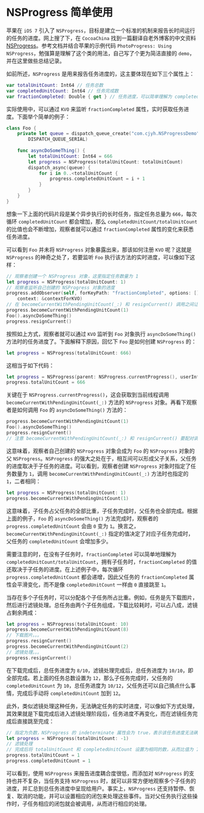 # NSProgress 简单使用

苹果在 `iOS 7` 引入了 `NSProgress`，目标是建立一个标准的机制来报告长时间运行的任务的进度。网上搜了下，在 `CocoaChina` 找到一篇翻译自老外博客的中文资料 [NSProgress](http://www.cocoachina.com/industry/20140522/8518.html)。参考文档并结合苹果的示例代码 `PhotoProgress: Using NSProgress`，勉强算是理解了这个类的用法，自己写了个更为简洁直接的 `demo`，并在这里做些总结记录。

如前所述，`NSProgress` 是用来报告任务进度的，这主要体现在如下三个属性上：

```swift
var totalUnitCount: Int64 // 任务总数
var completedUnitCount: Int64 // 任务完成数
var fractionCompleted: Double { get } // 任务进度，可以简单理解为 completedUnitCount/totalUnitCount
```

实际使用中，可以通过 `KVO` 来监听 `fractionCompleted` 属性，实时获取任务进度。下面举个简单的例子：

```swift
class Foo {
	private let queue = dispatch_queue_create("com.cjyh.NSProgressDemo",
	    DISPATCH_QUEUE_SERIAL)
	    
	func asyncDoSomeThing() {
		let totalUnitCount: Int64 = 666
		let progress = NSProgress(totalUnitCount: totalUnitCount)
		dispatch_async(queue) {
			for i in 0..<totalUnitCount {
				progress.completedUnitCount = i + 1
			}
		}
	}
}
```

想象一下上面的代码片段是某个异步执行的长时任务，指定任务总量为 `666`，每次循环 `completedUnitCount` 都会增加，那么 `completedUnitCount/totalUnitCount` 的比值也会不断增加，观察者就可以通过 `fractionCompleted` 属性的变化来获悉任务进度。

可以看到 `Foo` 并未将 `NSProgress` 对象暴露出来，那该如何注册 `KVO` 呢？这就是 `NSProgress` 的神奇之处了，若要监听 `Foo` 执行该方法的实时进度，可以像如下这样：

```swift
// 观察者创建一个 NSProgress 对象，这里指定任务数量为 1
let progress = NSProgress(totalUnitCount: 1)
// 观察者监听自己创建的 NSProgress 对象的进度
progress.addObserver(self, forKeyPath: "fractionCompleted", options: [], 
    context: &contextForKVO)
// 在 becomeCurrentWithPendingUnitCount(_:) 和 resignCurrent() 调用之间让 Foo 执行任务
progress.becomeCurrentWithPendingUnitCount(1)
Foo().asyncDoSomeThing()
progress.resignCurrent()
```

按照如上方式，观察者就可以通过 `KVO` 监听到 `Foo` 对象执行 `asyncDoSomeThing()` 方法时的任务进度了。下面解释下原因，回忆下 `Foo` 是如何创建 `NSProgress` 的：

```swift
let progress = NSProgress(totalUnitCount: 666)
```

这相当于如下代码：

```swift
let progress = NSProgress(parent: NSProgress.currentProgress(), userInfo: nil)
progress.totalUnitCount = 666
```

关键在于 `NSProgress.currentProgress()`，这会获取到当前线程调用 `becomeCurrentWithPendingUnitCount(_:)` 方法的 `NSProgress` 对象。再看下观察者是如何调用 `Foo` 的 `asyncDoSomeThing()` 方法的：

```swift
progress.becomeCurrentWithPendingUnitCount(1)
Foo().asyncDoSomeThing()
progress.resignCurrent() 
// 注意 becomeCurrentWithPendingUnitCount(_:) 和 resignCurrent() 要配对调用
```

这意味着，观察者自己创建的 `NSProgress` 对象会成为 `Foo` 的 `NSProgress` 对象的父 `NSProgress`。`NSProgress` 的强大之处在于，相互间可以形成父子关系，父任务的进度取决于子任务的进度。可以看到，观察者创建 `NSProgress` 对象时指定了任务数量为 `1`，调用 `becomeCurrentWithPendingUnitCount(_:)` 方法时也指定的 `1`，二者相同：

```swift
let progress = NSProgress(totalUnitCount: 1)
progress.becomeCurrentWithPendingUnitCount(1)
```

这意味着，子任务占父任务的全部比重，子任务完成时，父任务也全部完成。根据上面的例子，`Foo` 的 `asyncDoSomeThing()` 方法完成时，观察者的 `progress.completedUnitCount` 会由 `0` 变为 `1`。换言之，`becomeCurrentWithPendingUnitCount(_:)` 指定的值决定了对应子任务完成时，父任务的 `completedUnitCount` 会增加多少。

需要注意的时，在没有子任务时，`fractionCompleted` 可以简单地理解为 `completedUnitCount/totalUnitCount`，拥有子任务时，`fractionCompleted` 的值还取决于子任务的进度。在上述例子中，每次循环 `progress.completedUnitCount` 都会递增，因此父任务的 `fractionCompleted` 属性会平滑变化，而不是像 `completedUnitCount` 一样由 `0` 直接跳至 `1`。

当存在多个子任务时，可以分配各个子任务所占比重。例如，任务是先下载图片，然后进行滤镜处理。总任务由两个子任务组成，下载比较耗时，可以占八成，滤镜占剩余两成：

```swift
let progress = NSProgress(totalUnitCount: 10)
progress.becomeCurrentWithPendingUnitCount(8)
// 下载图片。。。
progress.resignCurrent()
progress.becomeCurrentWithPendingUnitCount(2)
// 滤镜处理。。。
progress.resignCurrent()
```

在下载完成后，总任务进度为 `8/10`，滤镜处理完成后，总任务进度为 `10/10`，即全部完成。若上面的任务总数设置为 `12`，那么子任务完成时，父任务的 `completedUnitCount` 为 `10`，总任务进度为 `10/12`，父任务还可以自己搞点什么事情，完成后手动将 `completedUnitCount` 加到 `12`。

此外，类似滤镜处理这种任务，无法确定任务的实时进度，可以像如下方式处理，其效果就是下载完成后进入滤镜处理阶段后，任务进度不再变化，而在滤镜任务完成后直接跳至完成：

```swift
// 指定为负数，NSProgress 的 indeterminate 属性会为 true，表示该任务进度无法确定
let progress = NSProgress(totalUnitCount: -1)
// 滤镜处理
// 完成后将 totalUnitCount 和 completedUnitCount 设置为相同的数，从而比值为 1
progress.totalUnitCount = 1
progress.completedUnitCount = 1
```

可以看到，使用 `NSProgress` 来报告进度耦合度很低，而添加对 `NSProgress` 的支持也并不复杂，当任务支持 `NSProgress` 时，就可以非常方便地观察多个子任务的进度，并汇总到总任务进度中呈现给用户。事实上，`NSProgress` 还支持暂停、恢复、取消的功能，并可以设置相应的闭包来处理这些事件。当对父任务执行这些操作时，子任务相应的闭包就会被调用，从而进行相应的处理。
